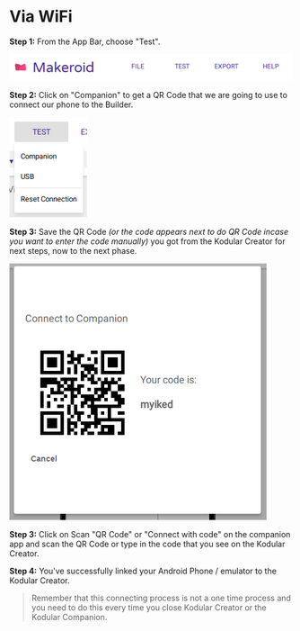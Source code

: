 # Via WiFi

**Step 1:** From the App Bar, choose "Test".

![](/assets/images/live-development/wifi-1.png)

**Step 2:** Click on "Companion" to get a QR Code that we are going to use to connect our phone to the Builder.

![](/assets/images/live-development/wifi-2.png)

**Step 3:** Save the QR Code _\(or the code appears next to do QR Code incase you want to enter the code manually\)_ you got from the Kodular Creator for next steps, now to the next phase.

![](/assets/images/live-development/wifi-3.png)

**Step 3:** Click on Scan "QR Code" or "Connect with code" on the companion app and scan the QR Code or type in the code that you see on the Kodular Creator.

**Step 4:** You've successfully linked your Android Phone / emulator to the Kodular Creator. 

> Remember that this connecting process is not a one time process and you need to do this every time you close Kodular Creator or the Kodular Companion.